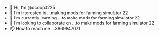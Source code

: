- 👋 Hi, I’m @dcoop0225
- 👀 I’m interested in ...making mods for farming simulator 22
- 🌱 I’m currently learning ...to make mods for farming simulator 22
- 💞️ I’m looking to collaborate on ...to make mods for farming simulator 22
- 📫 How to reach me ...3869847071

<!---
dcoop0225/dcoop0225 is a ✨ special ✨ repository because its `README.md` (this file) appears on your GitHub profile.
You can click the Preview link to take a look at your changes.
--->
